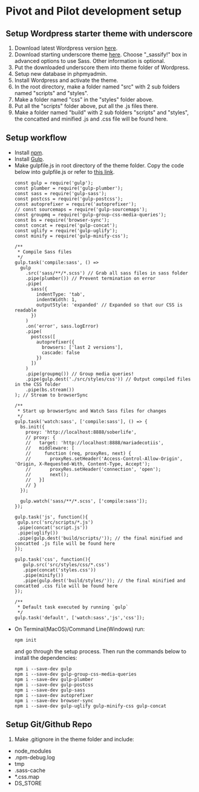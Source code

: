 # Pivot and Pilot development setup

## Setup Wordpress starter theme with underscore 
1. Download latest Wordpress version <a href="https://en-ca.wordpress.org/txt-download/" target="_blank">here</a>.
2. Download starting underscore theme <a href="https://underscores.me/" target="_blank">here</a>. Choose "_sassify!" box in advanced options to use Sass. Other information is optional.
3. Put the downloaded underscore them into theme folder of Wordpress.
4. Setup new database in phpmyadmin.
5. Install Wordpress and activate the theme.
6. In the root directory, make a folder named "src" with 2 sub folders named "scripts" and "styles". 
7. Make a folder named "css" in the "styles" folder above.
8. Put all the "scripts" folder above, put all the .js files there.
9. Make a folder named "build" with 2 sub folders "scripts" and "styles", the concatted and minified .js and .css file will be found here.


## Setup workflow
- Install <a href="https://www.npmjs.com/get-npm" target="_blank">npm</a>.
- Install <a href="https://github.com/gulpjs/gulp/blob/v3.9.1/docs/getting-started.md" target="_blank">Gulp</a>.
- Make gulpfile.js in root directory of the theme folder. Copy the code below into gulpfile.js or refer to <a href="https://www.cssigniter.com/use-sass-gulp-wordpress-theme-plugin-development-workflow/" target="_blank">this link</a>.
  ```
  const gulp = require('gulp');
  const plumber = require('gulp-plumber');
  const sass = require('gulp-sass');
  const postcss = require('gulp-postcss');
  const autoprefixer = require('autoprefixer');
  // const sourcemaps = require('gulp-sourcemaps');
  const groupmq = require('gulp-group-css-media-queries');
  const bs = require('browser-sync');
  const concat = require('gulp-concat');
  const uglify = require('gulp-uglify');
  const minify = require('gulp-minify-css');

  /**
   * Compile Sass files
   */
  gulp.task('compile:sass', () =>
    gulp
      .src('sass/**/*.scss') // Grab all sass files in sass folder
      .pipe(plumber()) // Prevent termination on error
      .pipe(
        sass({
          indentType: 'tab',
          indentWidth: 1,
          outputStyle: 'expanded' // Expanded so that our CSS is readable
        })
      )
      .on('error', sass.logError)
      .pipe(
        postcss([
          autoprefixer({
            browsers: ['last 2 versions'],
            cascade: false
          })
        ])
      )
      .pipe(groupmq()) // Group media queries!
      .pipe(gulp.dest('./src/styles/css')) // Output compiled files in the CSS folder
      .pipe(bs.stream())
  ); // Stream to browserSync

  /**
   * Start up browserSync and Watch Sass files for changes
   */
  gulp.task('watch:sass', ['compile:sass'], () => {
    bs.init({
      proxy: 'http://localhost:8888/soberlife',
      // proxy: {
      //   target: 'http://localhost:8888/mariadecotiis',
      //   middleware: [
      //     function (req, proxyRes, next) {
      //       proxyRes.setHeader('Access-Control-Allow-Origin', 'Origin, X-Requested-With, Content-Type, Accept');
      //       proxyRes.setHeader('connection', 'open');
      //       next();
      //   }]
      // }
    });

    gulp.watch('sass/**/*.scss', ['compile:sass']);
  });
  
  gulp.task('js', function(){
   gulp.src('src/scripts/*.js')
   .pipe(concat('script.js'))
   .pipe(uglify())
   .pipe(gulp.dest('build/scripts/')); // the final minified and concatted .js file will be found here
  });

  gulp.task('css', function(){
     gulp.src('src/styles/css/*.css')
     .pipe(concat('styles.css'))
     .pipe(minify())
     .pipe(gulp.dest('build/styles/')); // the final minified and concatted .css file will be found here
  });

  /**
   * Default task executed by running `gulp`
   */
  gulp.task('default', ['watch:sass','js','css']);

  ```
- On Terminal(MacOS)/Command Line(Windows) run:
  ```
  npm init
  ```
  and go through the setup process. Then run the commands below to install the dependencies:
  ```
  npm i --save-dev gulp
  npm i --save-dev gulp-group-css-media-queries 
  npm i --save-dev gulp-plumber
  npm i --save-dev gulp-postcss
  npm i --save-dev gulp-sass
  npm i --save-dev autoprefixer
  npm i --save-dev browser-sync
  npm i --save-dev gulp-uglify gulp-minify-css gulp-concat
  ```
  
## Setup Git/Github Repo
1. Make .gitignore in the theme folder and include:
  - node_modules
  - .npm-debug.log
  - tmp
  - .sass-cache
  - *.css.map
  - DS_STORE
